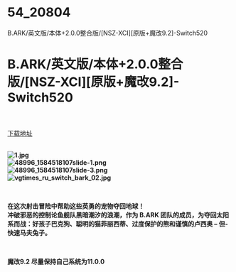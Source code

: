 # 54_20804
B.ARK/英文版/本体+2.0.0整合版/[NSZ-XCI][原版+魔改9.2]-Switch520
# B.ARK/英文版/本体+2.0.0整合版/[NSZ-XCI][原版+魔改9.2]-Switch520
 <br/></br>
[下载地址](https://www.switch520.cc/article/20804 "下载地址")
<br/></br>

<p><strong><img title="1.jpg" src="https://www.switch520.cc/muke_img/2021_07_30_e1f412e72a8aa.jpg" alt="1.jpg"></strong><br>
<strong><img title="48996_1584518107slide-1.png" src="https://www.switch520.cc/muke_img/2021_07_30_979ef28829f6a.png" alt="48996_1584518107slide-1.png"></strong><br>
<strong><img title="48996_1584518107slide-3.png" src="https://www.switch520.cc/muke_img/2021_07_30_f88c6e970dd7c.png" alt="48996_1584518107slide-3.png"></strong><br>
<strong><img title="vgtimes_ru_switch_bark_02.jpg" src="https://www.switch520.cc/muke_img/2021_07_30_158b6191da6dd.jpg" alt="vgtimes_ru_switch_bark_02.jpg">&nbsp;</strong></p>
<p>&nbsp;</p>
<p><strong>在这次射击冒险中帮助这些英勇的宠物夺回地球！</strong><br>
<strong>冲破邪恶的控制论鱼舰队黑暗潮汐的浪潮，作为 B.ARK 团队的成员，为夺回太阳系而战：好孩子巴克狗、聪明的猫菲丽西蒂、过度保护的熊和谨慎的卢西奥 – 但- 快速马夫兔子。</strong></p>
<p>&nbsp;</p>
<p><strong>魔改9.2 尽量保持自己系统为11.0.0</strong></p>
